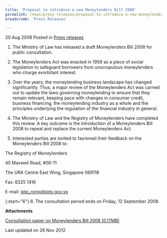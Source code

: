```yaml
---
title: 'Proposal to introduce a new Moneylenders Bill 2008'
permalink: /news/press-releases/proposal-to-introduce-a-new-moneylenders-bill-2008/
breadcrumb: 'Press Releases'

---
```



20 Aug 2008 Posted in [Press releases](/news/press-releases)

1. The Ministry of Law has released a draft Moneylenders Bill 2008 for public consultation. 

2. The Moneylenders Act was enacted in 1959 as a piece of social legislation to safeguard borrowers from unscrupulous moneylenders who charge exorbitant interest.

3. Over the years, the moneylending business landscape has changed significantly. Thus, a major review of the Moneylenders Act was carried out to update the laws governing moneylending to ensure that they remain relevant, keeping pace with changes in consumer credit, business financing, the moneylending industry as a whole and the principles underlying the regulation of the financial industry in general.

4. The Ministry of Law and the Registry of Moneylenders have completed this review. A key outcome is the introduction of a Moneylenders Bill 2008 to repeal and replace the current Moneylenders Act.


5. Interested parties are invited to fax/email their feedback on the Moneylenders Bill 2008 to:

<p class="address-centered">The Registry of Moneylenders</p> 
<p class="address-centered">45 Maxwell Road, #06-11</p>  
<p class="address-centered">The URA Centre East Wing, Singapore 069118</p>  
<p class="address-centered">Fax: 6325 1416 </p>  
<p class="address-centered">E-mail: <a href="mailto:ipto_romp@ipto.gov.sg">ipto_romp@ipto.gov.sg</a> </p>

{:start="6"}
6. The consultation period ends on Friday, 12 September 2008.

**Attachments**

[Consultation paper on Moneylenders Bill 2008 (0.17MB)](/files/news/press-releases/2008/08/linkclicke2d7.pdf)

<p class="right-side-updated">Last updated on 26 Nov 2012</p>

